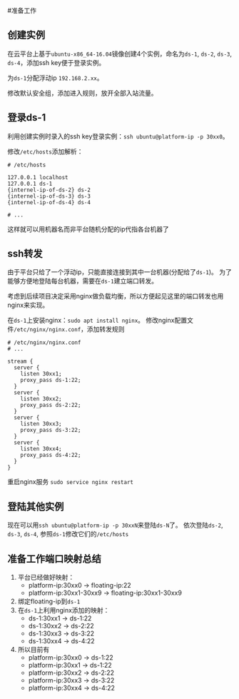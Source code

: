 #准备工作

## 创建实例

在云平台上基于`ubuntu-x86_64-16.04`镜像创建4个实例，命名为`ds-1`, `ds-2`, `ds-3`, `ds-4`，添加ssh key便于登录实例。

为`ds-1`分配浮动ip `192.168.2.xx`。

修改默认安全组，添加进入规则，放开全部入站流量。

## 登录ds-1

利用创建实例时录入的ssh key登录实例：`ssh ubuntu@platform-ip -p 30xx0`。

修改`/etc/hosts`添加解析：

```
# /etc/hosts

127.0.0.1 localhost
127.0.0.1 ds-1
{internel-ip-of-ds-2} ds-2
{internel-ip-of-ds-3} ds-3
{internel-ip-of-ds-4} ds-4

# ...
```

这样就可以用机器名而非平台随机分配的ip代指各台机器了

## ssh转发

由于平台只给了一个浮动ip，只能直接连接到其中一台机器(分配给了`ds-1`)。
为了能够方便地登陆每台机器，需要在`ds-1`建立端口转发。

考虑到后续项目决定采用nginx做负载均衡，所以方便起见这里的端口转发也用nginx来实现。

在`ds-1`上安装nginx：`sudo apt install nginx`。
修改nginx配置文件`/etc/nginx/nginx.conf`，添加转发规则

```
# /etc/nginx/nginx.conf
# ...

stream {
  server {
    listen 30xx1;
    proxy_pass ds-1:22;
  }
  server {
    listen 30xx2;
    proxy_pass ds-2:22;
  }
  server {
    listen 30xx3;
    proxy_pass ds-3:22;
  }
  server {
    listen 30xx4;
    proxy_pass ds-4:22;
  }
}
```

重启nginx服务 `sudo service nginx restart`

## 登陆其他实例

现在可以用`ssh ubuntu@platform-ip -p 30xxN`来登陆`ds-N`了。
依次登陆`ds-2`, `ds-3`, `ds-4`, 参照`ds-1`修改它们的`/etc/hosts`

## 准备工作端口映射总结

1. 平台已经做好映射：
   - platform-ip:30xx0   ->   floating-ip:22
   - platform-ip:30xx1-30xx9   ->  floating-ip:30xx1-30xx9
2. 绑定floating-ip到`ds-1`
3. 在`ds-1`上利用nginx添加的映射：
   - ds-1:30xx1   ->   ds-1:22
   - ds-1:30xx2   ->   ds-2:22
   - ds-1:30xx3   ->   ds-3:22
   - ds-1:30xx4   ->   ds-4:22
4. 所以目前有
   - platform-ip:30xx0   ->   ds-1:22
   - platform-ip:30xx1   ->   ds-1:22
   - platform-ip:30xx2   ->   ds-2:22
   - platform-ip:30xx3   ->   ds-3:22
   - platform-ip:30xx4   ->   ds-4:22
